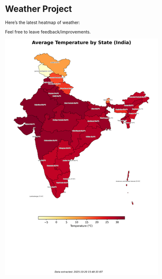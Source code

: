 # Weather Project

Here’s the latest heatmap of weather:

Feel free to leave feedback/improvements.

![India Heatmap](docs/assets/india_heatmap.png?v=F60A9B)
